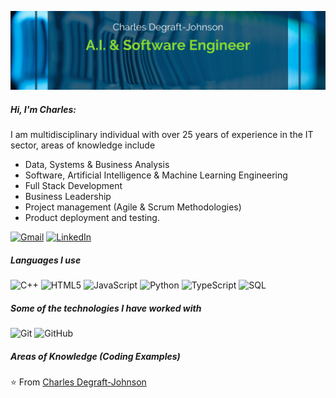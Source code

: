 ![alt text](https://github.com/charleeboy/charleeboy/blob/main/Charles%20Degraft-Johnson.png)


##### Hi, I'm Charles:

I am multidisciplinary individual with over 25 years of experience in the IT sector, areas of knowledge include
- Data, Systems & Business Analysis
- Software, Artificial Intelligence & Machine Learning Engineering
- Full Stack Development
- Business Leadership
- Project management (Agile & Scrum Methodologies)
- Product deployment and testing.


[![Gmail](https://img.shields.io/badge/-GMAIL-D14836?style=for-the-badge&logo=gmail&logoColor=white)](mailto:aalston9@gmail.com)
[![LinkedIn](https://img.shields.io/badge/-LINKEDIN-0077B5?style=for-the-badge&logo=linkedin&logoColor=white)](https://www.linkedin.com/in/cdegraftjohnson/)


##### Languages I use

![C++](https://img.shields.io/badge/-C++-000000?style=flat&logo=c%2B%2B)
![HTML5](https://img.shields.io/badge/-HTML5-000000?style=flat&logo=html5)
![JavaScript](https://img.shields.io/badge/-JavaScript-000000?style=flat&logo=javascript)
![Python](https://img.shields.io/badge/-Python-000000?style=flat&logo=python)
![TypeScript](https://img.shields.io/badge/-TypeScript-000000?style=flat&logo=typescript)
![SQL](https://img.shields.io/badge/-SQL-000000?style=flat&logo=postgresql)

##### Some of the technologies I have worked with

![Git](https://img.shields.io/badge/-Git-222222?style=flat&logo=git&logoColor=F05032)
![GitHub](https://img.shields.io/badge/-GitHub-222222?style=flat&logo=github&logoColor=181717)

##### Areas of Knowledge (Coding Examples)




⭐️ From [Charles Degraft-Johnson](https://github.com/charleeboy)
